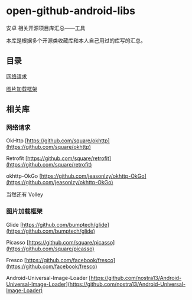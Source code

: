 # open-github-android-libs
安卓 相关开源项目库汇总——工具   

本库是根据多个开源类收藏库和本人自己用过的库写的汇总。

## 目录

[网络请求](#网络请求)

[图片加载框架](#图片加载框架)

## 相关库

### 网络请求

OkHttp [https://github.com/square/okhttp](https://github.com/square/okhttp)

Retrofit   [https://github.com/square/retrofit](https://github.com/square/retrofit)

okhttp-OkGo  [https://github.com/jeasonlzy/okhttp-OkGo](https://github.com/jeasonlzy/okhttp-OkGo)

当然还有 Volley 

### 图片加载框架

Glide [https://github.com/bumptech/glide](https://github.com/bumptech/glide)

Picasso [https://github.com/square/picasso](https://github.com/square/picasso)

Fresco  [https://github.com/facebook/fresco](https://github.com/facebook/fresco)

Android-Universal-Image-Loader  [https://github.com/nostra13/Android-Universal-Image-Loader](https://github.com/nostra13/Android-Universal-Image-Loader)
